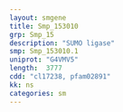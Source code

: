 ```yaml
---
layout: smgene
title: Smp_153010
grp: Smp_15
description: "SUMO ligase"
smp: Smp_153010.1
uniprot: "G4VMV5"
length:  3777
cdd: "cl17238, pfam02891"
kk: ns
categories: sm
---
```

